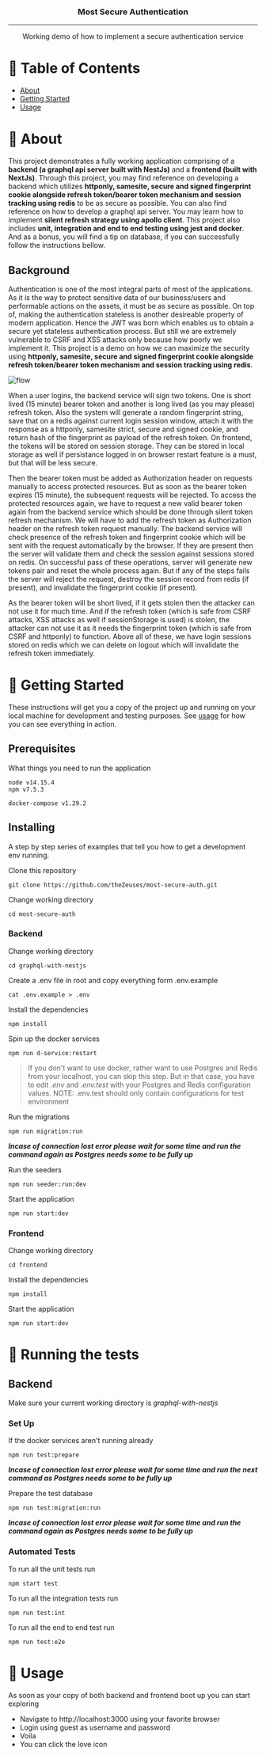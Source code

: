 <h3 align="center">Most Secure Authentication</h3>

---

<p align="center"> Working demo of how to implement a secure authentication service
    <br> 
</p>

# 📝 Table of Contents

- [About](#about)
- [Getting Started](#getting_started)
- [Usage](#usage)

# 🧐 About <a name = "about"></a>

This project demonstrates a fully working application comprising of a **backend (a graphql api server built with NestJs)** and a **frontend (built with NextJs)**. Through this project, you may find reference on developing a backend which utilizes **httponly, samesite, secure and signed fingerprint cookie alongside refresh token/bearer token mechanism and session tracking using redis** to be as secure as possible. You can also find reference on how to develop a graphql api server. You may learn how to implement **silent refresh strategy using apollo client**. This project also includes **unit, integration and end to end testing using jest and docker**. And as a bonus, you will find a tip on database, if you can successfully follow the instructions bellow.

## Background

Authentication is one of the most integral parts of most of the applications. As it is the way to protect sensitive data of our business/users and performable actions on the assets, it must be as secure as possible. On top of, making the authentication stateless is another desireable property of modern application. 
Hence the JWT was born which enables us to obtain a secure yet stateless authentication process. But still we are extremely vulnerable to CSRF and XSS attacks only because how poorly we implement it. This project is a demo on how we can maximize the security using **httponly, samesite, secure and signed fingerprint cookie alongside refresh token/bearer token mechanism and session tracking using redis**.

![flow](most-secure-auth.png)

When a user logins, the backend service will sign two tokens. One is short lived (15 minute) bearer token and another is long lived (as you may please) refresh token. Also the system will generate a random fingerprint string, save that on a redis against current login session window, attach it with the response as a httponly, samesite strict, secure and signed cookie, and return hash of the fingerprint as payload of the refresh token. On frontend, the tokens will be stored on session storage. They can be stored in local storage as well if persistance logged in on browser restart feature is a must, but that will be less secure. 

Then the bearer token must be added as Authorization header on requests manually to access protected resources. But as soon as the bearer token expires (15 minute), the subsequent requests will be rejected. To access the protected resources again, we have to request a new valid bearer token again from the backend service which should be done through silent token refresh mechanism. We will have to add the refresh token as Authorization header on the refresh token request manually. The backend service will check presence of the refresh token and fingerprint cookie which will be sent with the request automatically by the browser. If they are present then the server will validate them and check the session against sessions stored on redis. On successful pass of these operations, server will generate new tokens pair and reset the whole process again. But if any of the steps fails the server will reject the request, destroy the session record from redis (if present), and invalidate the fingerprint cookie (if present).  

As the bearer token will be short lived, if it gets stolen then the attacker can not use it for much time. And if the refresh token (which is safe from CSRF attacks, XSS attacks as well if sessionStorage is used) is stolen, the attacker can not use it as it needs the fingerprint token (which is safe from CSRF and httponly) to function. Above all of these, we have login sessions stored on redis which we can delete on logout which will invalidate the refresh token immediately.

# 🏁 Getting Started <a name = "getting_started"></a>

These instructions will get you a copy of the project up and running on your local machine for development and testing purposes. See [usage](#usage) for how you can see everything in action.

## Prerequisites

What things you need to run the application

```
node v14.15.4
npm v7.5.3
```
```
docker-compose v1.29.2
```

## Installing

A step by step series of examples that tell you how to get a development env running.

Clone this repository

```
git clone https://github.com/theZeuses/most-secure-auth.git
```

Change working directory

```
cd most-secure-auth
```
### Backend
Change working directory

```
cd graphql-with-nestjs
```
Create a .env file in root and copy everything form .env.example

```
cat .env.example > .env
```

Install the dependencies

```
npm install
```

Spin up the docker services

```
npm run d-service:restart
```
>If you don't want to use docker, rather want to use Postgres and Redis from your localhost, you can skip this step. But in that case, you have to edit _.env_ and _.env.test_ with your Postgres and Redis configuration values. NOTE: .env.test should only contain configurations for test environment

Run the migrations

```
npm run migration:run
```
***Incase of connection lost error please wait for some time and run the command again as Postgres needs some to be fully up***

Run the seeders

```
npm run seeder:run:dev
```
Start the application
```
npm run start:dev
```
### Frontend
Change working directory

```
cd frontend
```
Install the dependencies

```
npm install
```
Start the application
```
npm run start:dev
```

# 🔧 Running the tests <a name = "tests"></a>
## Backend
Make sure your current working directory is _graphql-with-nestjs_
### Set Up
If the docker services aren't running already

```
npm run test:prepare
```
***Incase of connection lost error please wait for some time and run the next command as Postgres needs some to be fully up***

Prepare the test database

```
npm run test:migration:run
```
***Incase of connection lost error please wait for some time and run the command again as Postgres needs some to be fully up***

### Automated Tests
To run all the unit tests run

```
npm start test
```

To run all the integration tests run

```
npm run test:int
```

To run all the end to end test run

```
npm run test:e2e
```

# 🎈 Usage <a name="usage"></a>

As soon as your copy of both backend and frontend boot up you can start exploring

- Navigate to http://localhost:3000 using your favorite browser
- Login using guest as username and password
- Voila 
- You can click the love icon